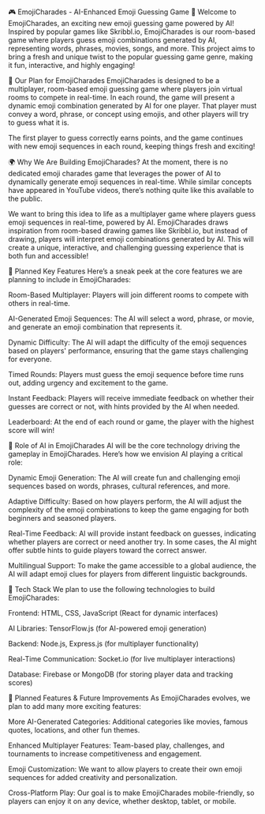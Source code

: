 🎮 EmojiCharades - AI-Enhanced Emoji Guessing Game 🤖
Welcome to EmojiCharades, an exciting new emoji guessing game powered by AI! Inspired by popular games like Skribbl.io, EmojiCharades is our room-based game where players guess emoji combinations generated by AI, representing words, phrases, movies, songs, and more. This project aims to bring a fresh and unique twist to the popular guessing game genre, making it fun, interactive, and highly engaging!

🎯 Our Plan for EmojiCharades
EmojiCharades is designed to be a multiplayer, room-based emoji guessing game where players join virtual rooms to compete in real-time. In each round, the game will present a dynamic emoji combination generated by AI for one player. That player must convey a word, phrase, or concept using emojis, and other players will try to guess what it is.

The first player to guess correctly earns points, and the game continues with new emoji sequences in each round, keeping things fresh and exciting!

🌍 Why We Are Building EmojiCharades?
At the moment, there is no dedicated emoji charades game that leverages the power of AI to dynamically generate emoji sequences in real-time. While similar concepts have appeared in YouTube videos, there’s nothing quite like this available to the public.

We want to bring this idea to life as a multiplayer game where players guess emoji sequences in real-time, powered by AI. EmojiCharades draws inspiration from room-based drawing games like Skribbl.io, but instead of drawing, players will interpret emoji combinations generated by AI. This will create a unique, interactive, and challenging guessing experience that is both fun and accessible!

🚀 Planned Key Features
Here’s a sneak peek at the core features we are planning to include in EmojiCharades:

Room-Based Multiplayer: Players will join different rooms to compete with others in real-time.

AI-Generated Emoji Sequences: The AI will select a word, phrase, or movie, and generate an emoji combination that represents it.

Dynamic Difficulty: The AI will adapt the difficulty of the emoji sequences based on players' performance, ensuring that the game stays challenging for everyone.

Timed Rounds: Players must guess the emoji sequence before time runs out, adding urgency and excitement to the game.

Instant Feedback: Players will receive immediate feedback on whether their guesses are correct or not, with hints provided by the AI when needed.

Leaderboard: At the end of each round or game, the player with the highest score will win!

🤖 Role of AI in EmojiCharades
AI will be the core technology driving the gameplay in EmojiCharades. Here’s how we envision AI playing a critical role:

Dynamic Emoji Generation: The AI will create fun and challenging emoji sequences based on words, phrases, cultural references, and more.

Adaptive Difficulty: Based on how players perform, the AI will adjust the complexity of the emoji combinations to keep the game engaging for both beginners and seasoned players.

Real-Time Feedback: AI will provide instant feedback on guesses, indicating whether players are correct or need another try. In some cases, the AI might offer subtle hints to guide players toward the correct answer.

Multilingual Support: To make the game accessible to a global audience, the AI will adapt emoji clues for players from different linguistic backgrounds.

🔧 Tech Stack
We plan to use the following technologies to build EmojiCharades:

Frontend: HTML, CSS, JavaScript (React for dynamic interfaces)

AI Libraries: TensorFlow.js (for AI-powered emoji generation)

Backend: Node.js, Express.js (for multiplayer functionality)

Real-Time Communication: Socket.io (for live multiplayer interactions)

Database: Firebase or MongoDB (for storing player data and tracking scores)

🚀 Planned Features & Future Improvements
As EmojiCharades evolves, we plan to add many more exciting features:

More AI-Generated Categories: Additional categories like movies, famous quotes, locations, and other fun themes.

Enhanced Multiplayer Features: Team-based play, challenges, and tournaments to increase competitiveness and engagement.

Emoji Customization: We want to allow players to create their own emoji sequences for added creativity and personalization.

Cross-Platform Play: Our goal is to make EmojiCharades mobile-friendly, so players can enjoy it on any device, whether desktop, tablet, or mobile.
